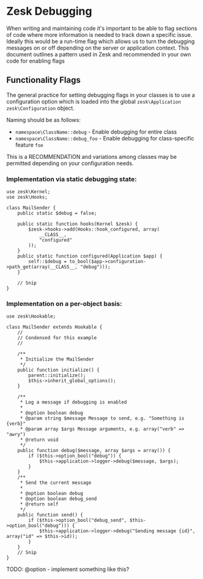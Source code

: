 # Zesk Debugging 

When writing and maintaining code it's important to be able to flag sections of code where more information is needed to track down a specific issue. Ideally this would be a run-time flag which allows us to turn the debugging messages on or off depending on the server or application context. This document outlines a pattern used in Zesk and recommended in your own code for enabling flags

## Functionality Flags

The general practice for setting debugging flags in your classes is to use a configuration option which is loaded into the global `zesk\Application` `zesk\Configuration` object.

Naming should be as follows:

- `namespace\ClassName::debug` - Enable debugging for entire class
- `namespace\ClassName::debug_foo` - Enable debugging for class-specific feature `foo`

This is a RECOMMENDATION and variations among classes may be permitted depending on your configuration needs.

### Implementation via static debugging state:

	use zesk\Kernel;
	use zesk\Hooks;
	
    class MailSender {
		public static $debug = false;
		
		public static function hooks(Kernel $zesk) {
			$zesk->hooks->add(Hooks::hook_configured, array(
				__CLASS__,
				"configured"
			));
		}
		public static function configured(Application $app) {
			self::$debug = to_bool($app->configuration->path_get(array(__CLASS__, "debug")));
		}
		
		// Snip
	}

### Implementation on a per-object basis:

	use zesk\Hookable;
	
    class MailSender extends Hookable {
		//
		// Condensed for this example
		//
		
		/**
		 * Initialize the MailSender
		 */
		public function initialize() {
			parent::initialize();
			$this->inherit_global_options();
		}
		
		/**
		 * Log a message if debugging is enabled
		 *
		 * @option boolean debug 
		 * @param string $message Message to send, e.g. "Something is {verb}"
		 * @param array $args Message arguments, e.g. array("verb" => "awry")
		 * @return void
		 */
		public function debug($message, array $args = array()) {
			if ($this->option_bool("debug")) {
				$this->application->logger->debug($message, $args);
			}
		}
		/**
		 * Send the current message
		 *
		 * @option boolean debug 
		 * @option boolean debug_send
		 * @return self
		 */
		public function send() {
			if ($this->option_bool("debug_send", $this->option_bool("debug"))) {
				$this->application->logger->debug("Sending message {id}", array("id" => $this->id));
			}
		}
		// Snip
	}

TODO: @option - implement something like this?

